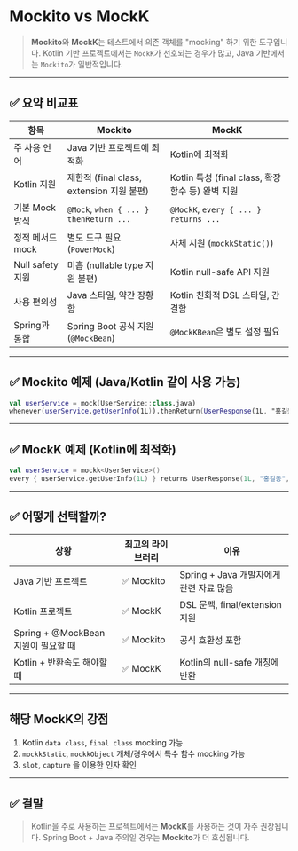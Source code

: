 # Mockito vs MockK

> **Mockito**와 **MockK**는 테스트에서 의존 객체를 "mocking" 하기 위한 도구입니다. Kotlin 기반 프로젝트에서는 `MockK`가 선호되는 경우가 많고, Java 기반에서는 `Mockito`가 일반적입니다.

---

## ✅ 요약 비교표

| 항목             | **Mockito**                            | **MockK**                              |
| -------------- | -------------------------------------- | -------------------------------------- |
| 주 사용 언어        | Java 기반 프로젝트에 최적화                      | Kotlin에 최적화                            |
| Kotlin 지원      | 제한적 (final class, extension 지원 불편)     | Kotlin 특성 (final class, 확장 함수 등) 완벽 지원 |
| 기본 Mock 방식     | `@Mock`, `when { ... } thenReturn ...` | `@MockK`, `every { ... } returns ...`  |
| 정적 메서드 mock    | 별도 도구 필요 (`PowerMock`)                 | 자체 지원 (`mockkStatic()`)                |
| Null safety 지원 | 미흡 (nullable type 지원 불편)               | Kotlin null-safe API 지원                |
| 사용 편의성         | Java 스타일, 약간 장황함                       | Kotlin 친화적 DSL 스타일, 간결함                |
| Spring과 통합     | Spring Boot 공식 지원 (`@MockBean`)        | `@MockKBean`은 별도 설정 필요                 |

---

## ✅ Mockito 예제 (Java/Kotlin 같이 사용 가능)

```kotlin
val userService = mock(UserService::class.java)
whenever(userService.getUserInfo(1L)).thenReturn(UserResponse(1L, "홍길동", 1000))
```

---

## ✅ MockK 예제 (Kotlin에 최적화)

```kotlin
val userService = mockk<UserService>()
every { userService.getUserInfo(1L) } returns UserResponse(1L, "홍길동", 1000)
```

---

## ✅ 어떻게 선택할까?

| 상황                           | 최고의 라이브러리 | 이유                           |
| ---------------------------- | --------- | ---------------------------- |
| Java 기반 프로젝트                 | ✅ Mockito | Spring + Java 개발자에게 관련 자료 많음 |
| Kotlin 프로젝트                  | ✅ MockK   | DSL 문맥, final/extension 지원   |
| Spring + @MockBean 지원이 필요할 때 | ✅ Mockito | 공식 호환성 포함                    |
| Kotlin + 반환속도 해야할 때          | ✅ MockK   | Kotlin의 null-safe 개칭에 반환     |

---

## 해당 MockK의 강점

1. Kotlin `data class`, `final class` mocking 가능
2. `mockkStatic`, `mockkObject` 개체/경우에서 특수 함수 mocking 가능
3. `slot`, `capture` 을 이용한 인자 확인

---

## ✅ 결말

> Kotlin을 주로 사용하는 프로젝트에서는 **MockK**를 사용하는 것이 자주 권장됩니다.
> Spring Boot + Java 주의일 경우는 **Mockito**가 더 호심됩니다.

